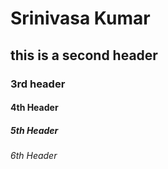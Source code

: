 # Srinivasa Kumar
## this is a second header
### 3rd header
#### 4th Header
##### 5th Header
###### 6th Header
